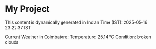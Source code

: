 # My Project

This content is dynamically generated in Indian Time (IST): 2025-05-16 23:22:37 IST


Current Weather in Coimbatore:
Temperature: 25.14 °C
Condition: broken clouds
